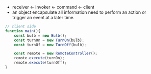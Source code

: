 - receiver <- invoker  <- command <- client
- an object encapsulate all information need to perform an action or trigger an event at a later time.

```javascript
// client side
function main(){
	const bulb = new Bulb();
	const turnOn = new TurnOn(bulb);
	const turnOf = new TurnOff(bulb);

	const remote = new RemoteController();
	remote.execute(turnOn);
	remote.execute(turnOff);
}
```